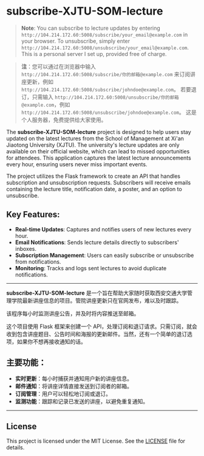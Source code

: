 # subscribe-XJTU-SOM-lecture

> **Note**: You can subscribe to lecture updates by entering `http://104.214.172.60:5008/subscribe/your_email@example.com` in your browser.
> To unsubscribe, simply enter `http://104.214.172.60:5008/unsubscribe/your_email@example.com`.
> This is a personal server I set up, provided free of charge.

> **注**：您可以通过在浏览器中输入 `http://104.214.172.60:5008/subscribe/你的邮箱@example.com` 来订阅讲座更新，例如 `http://104.214.172.60:5008/subscribe/johndoe@example.com`。
> 若要退订，只需输入 `http://104.214.172.60:5008/unsubscribe/你的邮箱@example.com`，例如 `http://104.214.172.60:5008/unsubscribe/johndoe@example.com`。
> 这是个人服务器，免费提供给大家使用。

The **subscribe-XJTU-SOM-lecture** project is designed to help users stay updated on the latest lectures from the School of Management at Xi'an Jiaotong University (XJTU). The university's lecture updates are only available on their official website, which can lead to missed opportunities for attendees. This application captures the latest lecture announcements every hour, ensuring users never miss important events.

The project utilizes the Flask framework to create an API that handles subscription and unsubscription requests. Subscribers will receive emails containing the lecture title, notification date, a poster, and an option to unsubscribe.

## Key Features:
- **Real-time Updates**: Captures and notifies users of new lectures every hour.
- **Email Notifications**: Sends lecture details directly to subscribers' inboxes.
- **Subscription Management**: Users can easily subscribe or unsubscribe from notifications.
- **Monitoring**: Tracks and logs sent lectures to avoid duplicate notifications.

---

**subscribe-XJTU-SOM-lecture** 是一个旨在帮助大家随时获取西安交通大学管理学院最新讲座信息的项目。管院讲座更新只在官网发布，难以及时跟踪。

该程序每小时监测讲座公告，并及时将内容推送至邮箱。

这个项目使用 Flask 框架来创建一个 API，处理订阅和退订请求。只需订阅，就会收到包含讲座题目、公告时间和海报的更新邮件。当然，还有一个简单的退订选项，如果你不想再接收通知的话。

## 主要功能：
- **实时更新**：每小时捕获并通知用户新的讲座信息。
- **邮件通知**：将讲座详情直接发送到订阅者的邮箱。
- **订阅管理**：用户可以轻松地订阅或退订。
- **监测功能**：跟踪和记录已发送的讲座，以避免重复通知。

---

## License

This project is licensed under the MIT License. See the [LICENSE](LICENSE) file for details.
